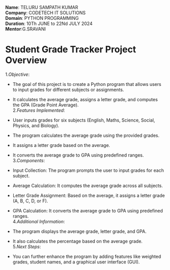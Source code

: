 **Name**: TELURU SAMPATH KUMAR<br>
**Company**: CODETECH IT SOLUTIONS<br>
**Domain**: PYTHON PROGRAMMING<br>
**Duration**: 10Th JUNE to 22Nd JULY 2024<br>
**Mentor**:G.SRAVANI<br>
# Student Grade Tracker Project Overview
1.*Objective*:<br>

* The goal of this project is to create a Python program that allows users to input grades for different 
 subjects or assignments.<br>
* It calculates the average grade, assigns a letter grade, and computes the GPA (Grade Point Average).<br>
2.*Features Implemented*:<br>

* User inputs grades for six subjects (English, Maths, Science, Social, Physics, and Biology).<br>
* The program calculates the average grade using the provided grades.<br>
* It assigns a letter grade based on the average.<br>
* It converts the average grade to GPA using predefined ranges.<br>
3.*Components*:<br>
* Input Collection: The program prompts the user to input grades for each subject.<br>
* Average Calculation: It computes the average grade across all subjects.<br>
* Letter Grade Assignment: Based on the average, it assigns a letter grade (A, B, C, D, or F).<br>
* GPA Calculation: It converts the average grade to GPA using predefined ranges.<br>
4.*Additional Information*:<br>
* The program displays the average grade, letter grade, and GPA.<br>
* It also calculates the percentage based on the average grade.<br>
5.*Next Steps*:<br>
* You can further enhance the program by adding features like weighted grades, student names, and a graphical 
  user interface (GUI).<br>
